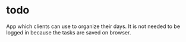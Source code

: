 # todo

App which clients can use to organize their days. It is not needed to be logged in because the tasks are saved on browser.
